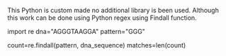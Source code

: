 This Python is custom made no additional library is been used. Although this work can be done using Python regex using Findall function.

import re
dna="AGGGTAAGGA"
pattern="GGG"

count=re.findall(pattern, dna_sequence)
matches=len(count)
